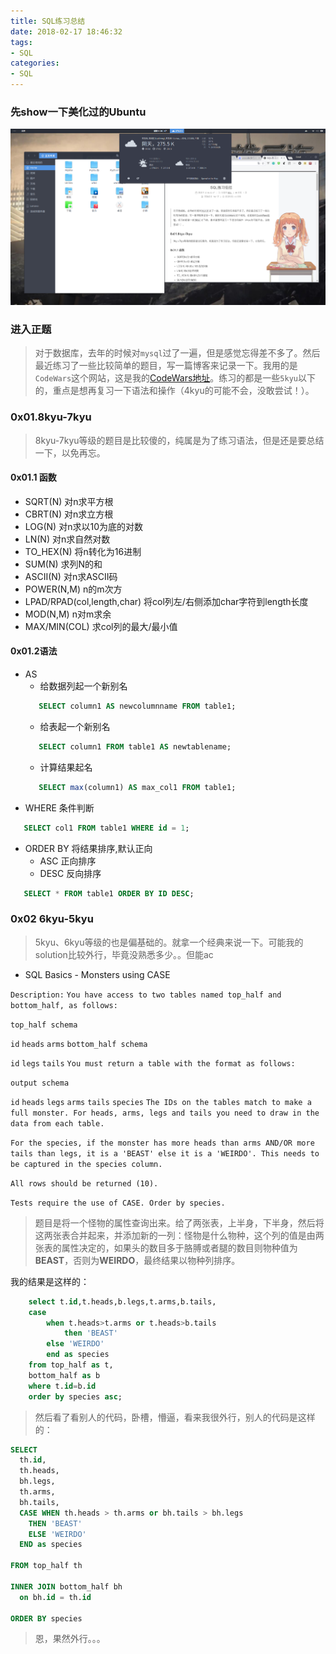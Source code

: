 ```yaml
---
title: SQL练习总结
date: 2018-02-17 18:46:32
tags:
- SQL
categories:
- SQL
---
```


### 先show一下美化过的Ubuntu

![](mysql-one/show.png)

### 进入正题

> 对于数据库，去年的时候对`mysql`过了一遍，但是感觉忘得差不多了。然后最近练习了一些比较简单的题目，写一篇博客来记录一下。我用的是`CodeWars`这个网站，这是我的[CodeWars地址](https://www.codewars.com/users/Scarborough_Coral)。练习的都是一些`5kyu`以下的，重点是想再复习一下语法和操作（4kyu的可能不会，没敢尝试！）。

### 0x01.8kyu-7kyu

> 8kyu-7kyu等级的题目是比较傻的，纯属是为了练习语法，但是还是要总结一下，以免再忘。

#### 0x01.1 函数

- SQRT(N) 对n求平方根
- CBRT(N) 对n求立方根
- LOG(N) 对n求以10为底的对数
- LN(N) 对n求自然对数
- TO_HEX(N) 将n转化为16进制
- SUM(N) 求列N的和
- ASCII(N) 对n求ASCII码
- POWER(N,M) n的m次方
- LPAD/RPAD(col,length,char) 将col列左/右侧添加char字符到length长度
- MOD(N,M) n对m求余
- MAX/MIN(COL) 求col列的最大/最小值

#### 0x01.2语法

- AS 
    - 给数据列起一个新别名
     ```sql
        SELECT column1 AS newcolumnname FROM table1;
     ```
    - 给表起一个新别名
     ```sql
        SELECT column1 FROM table1 AS newtablename; 
     ```
    - 计算结果起名
     ```sql
        SELECT max(column1) AS max_col1 FROM table1;
     ```
- WHERE 条件判断
 ```sql
    SELECT col1 FROM table1 WHERE id = 1;
 ```

- ORDER BY 将结果排序,默认正向
    - ASC 正向排序
    - DESC 反向排序
 ```sql
    SELECT * FROM table1 ORDER BY ID DESC;
 ```

### 0x02 6kyu-5kyu

> 5kyu、6kyu等级的也是偏基础的。就拿一个经典来说一下。可能我的solution比较外行，毕竟没熟悉多少。。但能ac

- SQL Basics - Monsters using CASE

`Description:`
`You have access to two tables named top_half and bottom_half, as follows:`

`top_half schema`

`id`
`heads`
`arms`
`bottom_half schema`

`id`
`legs`
`tails`
`You must return a table with the format as follows:`

`output schema`

`id`
`heads`
`legs`
`arms`
`tails`
`species`
`The IDs on the tables match to make a full monster. For heads, arms, legs and tails you need to draw in the data from each table.`

`For the species, if the monster has more heads than arms AND/OR more tails than legs, it is a 'BEAST' else it is a 'WEIRDO'. This needs to be captured in the species column.`

`All rows should be returned (10).`

`Tests require the use of CASE. Order by species.`

> 题目是将一个怪物的属性查询出来。给了两张表，上半身，下半身，然后将这两张表合并起来，并添加新的一列：怪物是什么物种，这个列的值是由两张表的属性决定的，如果头的数目多于胳膊或者腿的数目则物种值为**BEAST**，否则为**WEIRDO**，最终结果以物种列排序。

我的结果是这样的：

```sql
    select t.id,t.heads,b.legs,t.arms,b.tails,
    case 
        when t.heads>t.arms or t.heads>b.tails 
            then 'BEAST' 
        else 'WEIRDO' 
        end as species 
    from top_half as t,
    bottom_half as b 
    where t.id=b.id 
    order by species asc;
```

> 然后看了看别人的代码，卧槽，懵逼，看来我很外行，别人的代码是这样的：

```sql
SELECT
  th.id,
  th.heads,
  bh.legs,
  th.arms,
  bh.tails,
  CASE WHEN th.heads > th.arms or bh.tails > bh.legs
    THEN 'BEAST'
    ELSE 'WEIRDO'
  END as species
  
FROM top_half th

INNER JOIN bottom_half bh
  on bh.id = th.id

ORDER BY species
```

> 恩，果然外行。。。

